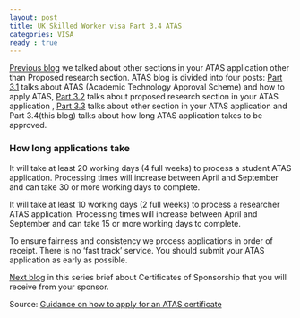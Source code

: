 ```yaml
---
layout: post
title: UK Skilled Worker visa Part 3.4 ATAS
categories: VISA
ready : true
---
```


[Previous blog](skilled-worker-p3-2-atas) we talked about other 
sections in your ATAS application other than Proposed research section.
ATAS blog is divided into four posts: [Part 3.1](skilled-worker-p3-1-atas) talks about 
ATAS (Academic Technology Approval Scheme) and how to apply ATAS, [Part 3.2](skilled-worker-p3-2-atas) talks about 
proposed research section in your ATAS application , [Part 3.3](skilled-worker-p3-3-atas) talks about other section in 
your ATAS application and Part 3.4(this blog) talks about how long ATAS application takes to be 
approved.

### How long applications take

It will take at least 20 working days (4 full weeks) to process a student 
ATAS application. Processing times will increase between April and September 
and can take 30 or more working days to complete.

It will take at least 10 working days (2 full weeks) to process a researcher 
ATAS application. Processing times will increase between April and September 
and can take 15 or more working days to complete.

To ensure fairness and consistency we process applications in order of receipt. 
There is no ‘fast track’ service. You should submit your ATAS application as 
early as possible.

[Next blog](skilled-worker-p4-cos) in this series brief about Certificates 
of Sponsorship that you will receive from your sponsor.

Source: [Guidance on how to apply for an ATAS certificate](https://www.gov.uk/guidance/guidance-on-how-to-apply-for-an-atas-certificate)
